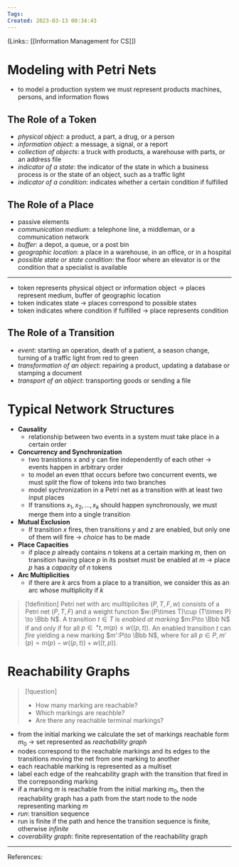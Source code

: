```yaml
---
Tags: 
Created: 2023-03-13 00:34:43
---
```

(Links:: [[Information Management for CS]])
# Modeling with Petri Nets
- to model a production system we must represent products machines, persons, and information flows
## The Role of a Token
- *physical object*: a product, a part, a drug, or a person
- *information object*: a message, a signal, or a report
- *collection of objects*: a truck with products, a warehouse with parts, or an address file
- *indicator of a state*: the indicator of the state in which a business process is or the state of an object, such as a traffic light
- *indicator of a condition*: indicates whether a certain condition if fulfilled
## The Role of a Place
- passive elements
- *communication medium*: a telephone line, a middleman, or a communication network
- *buffer*: a depot, a queue, or a post bin
- *geographic location*: a place in a warehouse, in an office, or in a hospital
- *possible state or state condition*: the floor where an elevator is or the condition that a specialist is available
---
- token represents physical object or information object -> places represent medium, buffer of geographic location
- token indicates state -> places correspond to possible states
- token indicates where condition if fulfilled -> place represents condition
## The Role of a Transition
- *event*: starting an operation, death of a patient, a season change, turning of a traffic light from red to green
- *transformation of an object*: repairing a product, updating a database or stamping a document
- *transport of an object*: transporting goods or sending a file
# Typical Network Structures
- **Causality**
	- relationship between two events in a system must take place in a certain order
- **Concurrency and Synchronization**
	- two tranistions x and y can fire independently of each other -> events happen in arbitrary order
	- to model an even tthat occurs before two concurrent events, we must *split* the flow of tokens into two branches
	- model sychronization in a Petri net as a transition with at least two input places
	- If transitions $x_1,x_2,...,x_k$ should happen synchronously, we must merge them into a single transition
- **Mutual Exclusion**
	- If transition $x$ fires, then transitions $y$ and $z$ are enabled, but only one of them will fire -> *choice* has to be made 
- **Place Capacities**
	- if place $p$ already contains $n$ tokens at a certain marking $m$, then on transition having place $p$ in its postset must be enabled at $m$ -> place $p$ has a *capacity* of $n$ tokens
- **Arc Multiplicities**
	- if there are $k$ arcs from a place to a transition, we consider this as an arc whose multiplicity if $k$

> [!definition] Petri net with arc mulltiplicites
> $(P,T,F,w)$ consists of a Petri net $(P,T,F)$ and a weight function $w:(P\times T)\cup (T\times P) \to \Bbb N$. A transition $t\in T$ is *enabled at marking* $m:P\to \Bbb N$ if and only if for all $p\in \, ^\bullet t, m(p)\leq w((p,t))$. An enabled transition $t$ can *fire* yielding a new marking $m':P\to \Bbb N$, where for all $p\in P,m'(p)=m(p)-w((p,t))+w((t,p))$.

# Reachability Graphs
> [!question]
> - How many marking are reachable?
> - Which markings are reachble?
> - Are there any reachable terminal markings?

- from the initial marking we calculate the set of markings reachable form $m_0$ -> set represented as *reachability graph*
- nodes correspond to the reachable markings and its edges to the transitions moving the net from one marking to another
- each reachable marking is represented as a multiset 
- label each edge of the reahcability graph with the transition that fired in the correpsonding marking
- if a marking $m$ is reachable from the initial marking $m_0$, then the reachability graph has a path from the start node to the node representing marking $m$
- *run*: transition sequence
- run is finite if the path and hence the transition sequence is finite, otherwise *infinite*
- *coverability graph*: finite representation of the reachability graph

---
References: